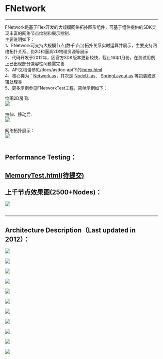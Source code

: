 # FNetwork #
-----------------------------------  
FNetwork是基于Flex开发的大规模网络拓扑图形组件，可基于组件提供的SDK实现丰富的网络节点绘制和展示控制.<br>
主要说明如下： <br>
1、FNetwork可支持大规模节点(数千节点)拓扑关系实时运算并展示，主要支持网络拓扑关系、伪2D和逼真2D物理资源等展示<br />
2、代码开发于2012年，因官方SDK版本更新较快，截止16年1月份，在测试用例上已出现部分兼容性问题需完善<br />
3、API文档请参见/docs/asdoc-api下的[index.html](http://htmlpreview.github.io/?https://github.com/ihedy/FNetwork/blob/master/docs/asdoc-api/index.html)<br />
4、核心类为：[Network.as](https://github.com/ihedy/FNetwork/blob/master/src/com/myflexhero/network/Network.as)，其次是 [NodeUI.as](https://github.com/ihedy/FNetwork/blob/master/src/com/myflexhero/network/core/ui/NodeUI.as)、 [SpringLayout.as](https://github.com/ihedy/FNetwork/blob/master/src/com/myflexhero/network/core/layout/SpringLayout.as) 等包装或逻辑处理类<br />
5、更多示例参见FNetworkTest工程，简单示例如下：<br />

绘画2D房间:<br />
![](https://github.com/ihedy/FNetwork/raw/master/intro/room.png) <br /><br />
拉伸、移动后:<br />
![](https://github.com/ihedy/FNetwork/raw/master/intro/room1.png) <br /><br />
网络拓扑展示：<br />
![](https://github.com/ihedy/FNetwork/raw/master/intro/spring.png) <br /><br />

Performance Testing：
-----------------------------------  
[MemoryTest.html(待提交)](http://htmlpreview.github.io/?https://github.com/ihedy/FNetworkTest/blob/master/bin-release/MemoryTest.html)<br /><br />
上千节点效果图(2500+Nodes)：
-----------------------------------  
![](https://github.com/ihedy/FNetwork/raw/master/intro/test.png)<br /><br />

-----------------------------------  
Architecture Description（Last updated in 2012）：
-----------------------------------  
![](https://github.com/ihedy/FNetwork/raw/master/intro/1.JPG)<br /><br />
![](https://github.com/ihedy/FNetwork/raw/master/intro/2.JPG)<br /><br />
![](https://github.com/ihedy/FNetwork/raw/master/intro/3.JPG)<br /><br />
![](https://github.com/ihedy/FNetwork/raw/master/intro/4.JPG)<br /><br />
![](https://github.com/ihedy/FNetwork/raw/master/intro/5.JPG)<br /><br />
![](https://github.com/ihedy/FNetwork/raw/master/intro/6.JPG)<br /><br />
![](https://github.com/ihedy/FNetwork/raw/master/intro/7.JPG)<br /><br />
![](https://github.com/ihedy/FNetwork/raw/master/intro/8.JPG)<br /><br />
![](https://github.com/ihedy/FNetwork/raw/master/intro/9.JPG)<br /><br />
![](https://github.com/ihedy/FNetwork/raw/master/intro/10.JPG)<br /><br />
![](https://github.com/ihedy/FNetwork/raw/master/intro/11.JPG)<br /><br />

